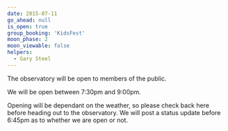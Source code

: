 ```yaml
---
date: 2015-07-11
go_ahead: null
is_open: true
group_booking: 'KidsFest'
moon_phase: 2
moon_viewable: false
helpers:
  - Gary Steel
---
```

The observatory will be open to members of the public.

We will be open between 7:30pm and 9:00pm.

Opening will be dependant on the weather, so please check back here before
heading out to the observatory. We will post a status update before 6:45pm
as to whether we are open or not.
